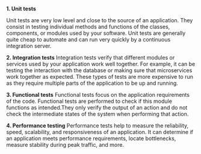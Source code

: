 **1. Unit tests**

Unit tests are very low level and close to the source of an application. They consist in testing individual methods and functions of the classes, components, or modules used by your software. Unit tests are generally quite cheap to automate and can run very quickly by a continuous integration server.

**2. Integration tests**
Integration tests verify that different modules or services used by your application work well together. For example, it can be testing the interaction with the database or making sure that microservices work together as expected. These types of tests are more expensive to run as they require multiple parts of the application to be up and running.

**3. Functional tests**
Functional tests focus on the application requirements of the code. Functional tests are performed to check if this module functions as intended.They only verify the output of an action and do not check the intermediate states of the system when performing that action. 

**4. Performance testing**
Performance tests help to measure the reliability, speed, scalability, and responsiveness of an application. It can determine if an application meets performance requirements, locate bottlenecks, measure stability during peak traffic, and more.